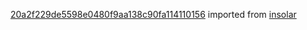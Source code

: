 [20a2f229de5598e0480f9aa138c90fa114110156](https://github.com/insolar/insolar/commit/20a2f229de5598e0480f9aa138c90fa114110156) imported from [insolar](https://github.com/insolar/insolar)
